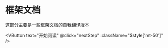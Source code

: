 # 框架文档

这部分主要是一些框架文档的自我翻译版本

<VButton text="开始阅读" @click="nextStep" :className="$style['mt-50']" />
<style module>
    .mt-50 {
        margin-top: 50px;
    }
</style>
<script setup>
    import VButton from "../components/VButton.vue"
    import { useRouter } from "vitepress"
    const router = useRouter()
    const nextStep = () => {
        router.go("/framework-docs/vitepress/index.html")
    }
</script>